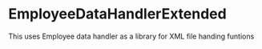 # EmployeeDataHandlerExtended
This uses Employee data handler as a library for XML file handing funtions
